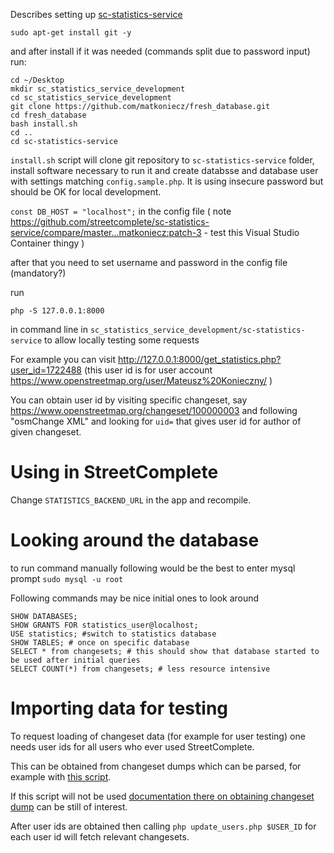 Describes setting up [sc-statistics-service](https://github.com/streetcomplete/sc-statistics-service)

```
sudo apt-get install git -y
```
and after install if it was needed (commands split due to password input) run:
```
cd ~/Desktop
mkdir sc_statistics_service_development
cd sc_statistics_service_development
git clone https://github.com/matkoniecz/fresh_database.git
cd fresh_database
bash install.sh
cd ..
cd sc-statistics-service
```

`install.sh` script will clone git repository to `sc-statistics-service` folder, install software necessary to run it and create databsse and database user with settings matching `config.sample.php`. It is using insecure password but should be OK for local development.


`const DB_HOST = "localhost";` in the config file ( note https://github.com/streetcomplete/sc-statistics-service/compare/master...matkoniecz:patch-3 - test this Visual Studio Container thingy )

after that you need to set username and password in the config file (mandatory?)

run

```
php -S 127.0.0.1:8000
```

in command line in `sc_statistics_service_development/sc-statistics-service` to allow locally testing some requests

For example you can visit http://127.0.0.1:8000/get_statistics.php?user_id=1722488 (this user id is for user account https://www.openstreetmap.org/user/Mateusz%20Konieczny/ )

You can obtain user id by visiting specific changeset, say https://www.openstreetmap.org/changeset/100000003 and following "osmChange XML" and looking for `uid=` that gives user id for author of given changeset.

# Using in StreetComplete

Change `STATISTICS_BACKEND_URL` in the app and recompile.

# Looking around the database

to run command manually following would be the best to enter mysql prompt `sudo mysql -u root`

Following commands may be nice initial ones to look around
```
SHOW DATABASES;
SHOW GRANTS FOR statistics_user@localhost;
USE statistics; #switch to statistics database
SHOW TABLES; # once on specific database
SELECT * from changesets; # this should show that database started to be used after initial queries
SELECT COUNT(*) from changesets; # less resource intensive
```

# Importing data for testing

To request loading of changeset data (for example for user testing) one needs user ids for all users who ever used StreetComplete.

This can be obtained from changeset dumps which can be parsed, for example with [this script](https://github.com/matkoniecz/StreetComplete_usage_changeset_analysis#streetcomplete_edits_generate_csv_and_make_quest_summaryphp).

If this script will not be used [documentation there on obtaining changeset dump](https://github.com/matkoniecz/StreetComplete_usage_changeset_analysis#obtaining-input-data) can be still of interest.

After user ids are obtained then calling `php update_users.php $USER_ID` for each user id will fetch relevant changesets.
